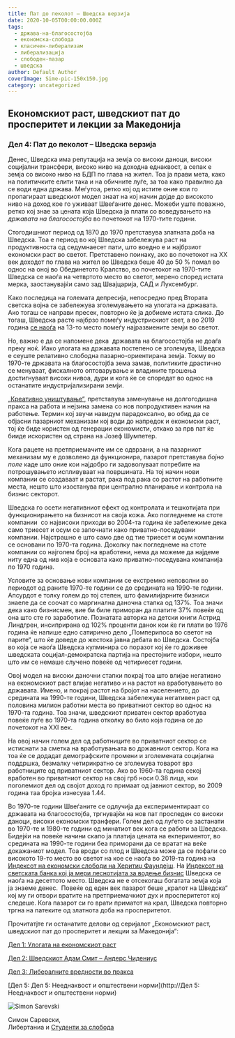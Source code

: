 ```yaml
---
title: Пат до пеколот – Шведска верзија
date: 2020-10-05T00:00:00.000Z
tags:
  - држава-на-благосостојба
  - економска-слобода
  - класичен-либерализам
  - либерализација
  - слободен-пазар
  - шведска
author: Default Author
coverImage: Sime-pic-150x150.jpg
category: uncategorized
---
```


## **Eкономскиот раст, шведскиот пат до просперитет и лекции за Македонија**

### **Дел 4: Пат до пеколот – Шведска верзија**

Денес, Шведска има репутација на земја со високи даноци, високи социјални трансфери, високо ниво на доходна еднаквост, а сепак е земја со високо ниво на БДП по глава на жител. Тоа ја прави мета, како на политичките елити така и на обичните луѓе, за тоа како правилно да се води една држава. Меѓутоа, ретко кој од истите оние кои го пропагираат шведскиот модел знаат на кој начин дојде до високото ниво на доход кое го уживаат Швеѓаните денес. Можеби уште поважно, ретко кој знае за цената која Шведска ја плати со воведувањето на _државата на благосостојба_ во почетокот на 1970-тите години.

Стогодишниот период од 1870 до 1970 претставува златната доба на Шведска. Тоа е период во кој Шведска забележува раст на продуктивноста од седумнаесет пати, што воедно е и најбрзиот економски раст во светот. Претставено поинаку, ако во почетокот на XX век доходот по глава на жител во Шведска беше 40 до 50 % помал во однос на оној во Обединетото Кралство, во почетокот на 1970-тите Шведска се наоѓа на четвртото место во светот, мерено според истата мерка, заостанувајќи само зад Швајцарија, САД и Луксембург.

Како последица на големата депресија, непосредно пред Втората светска војна се забележува зголемувањето на улогата на државата. Ако тогаш се направи пресек, повторно ќе ја добиеме истата слика. До тогаш, Шведска расте најбрзо помеѓу индустрискиот свет, а во 2019 година [се наоѓа](https://data.oecd.org/gdp/gross-domestic-product-gdp.htm) на 13-то место помеѓу најразвиените земји во светот.

Но, важно е да се напомене дека  државата на благосостојба не доаѓа преку ноќ. Иако улогата на државата постепено се зголемува, Шведска е сеуште релативно слободна пазарно-ориентирана земја. Токму во 1970-те државата на благосостојба зема замав, политиките драстично се менуваат, фискалното оптоварување и владините трошења достигнуваат високи нивоа, дури и кога ќе се споредат во однос на останатите индустријализирани земји.

[„Креативно уништување“,](https://www.econlib.org/library/Enc/CreativeDestruction.html) претставува заменување на долгогодишна пракса на работа и нејзина замена со нов попродуктивен начин на работење. Термин кој звучи навидум парадоксално, во обид да се објасни пазарниот механизам кој води до напредок и економски раст, тој ќе биде користен од генерации економисти, откако за прв пат ќе бииде искористен од страна на Јозеф Шумпетер.

Кога рацете на претприемачите им се одврзани, а на пазарниот механизам му е дозволено да функционира, пазарот претставува _бојно поле_ каде што оние кои најдобро ги задоволуваат потребите на потрошувањето испливуваат на површината. На тој начин нови компании се создаваат и растат, рака под рака со растот на работните места, нешто што изостанува при централно планирање и контрола на бизнис секторот.

Шведска го осети негативниот ефект од контролата и тешкотијата при функционирањето на бизнисот на своја кожа. Ако погледнеме на стоте компании  со највисоки приходи во 2004-та година ќе забележиме дека само триесет и осум се започнати како приватно-поседувани компании. Најстрашно е што само две од тие триесет и осум компании се основани по 1970-та година. Доколку пак погледнеме на стоте компании со најголем број на вработени, нема да можеме да најдеме ниту една од нив која е основата како приватно-поседувана компанија по 1970 година.

Условите за основање нови компании се екстремно неповолни во периодот од раните 1970-те години се до средината на 1990-те години. Апсурдот е толку голем до тој степен, што фамилијарните бизниси знаеле да се соочат со маргинална даночна стапка од 137%. Тоа значи дека како бизнисмен, вие би биле приморан да платите 37% повеќе од она што сте го заработиле. Познатата авторка на детски книги Астрид Линдгрен, инсиприрана од 102% проценти данок кои ќе ги плати во 1976 година ќе напише едно сатирично дело „Помперипоса во светот на парите“, што ќе доведе до жестока јавна дебата во Шведска. Состојба во која се наоѓа Шведска кулминира со поразот кој ќе го доживее шведската социјал-демократска партија на престојните избори, нешто што им се немаше случено повеќе од четириесет години.

Овој модел на високи даночни стапки покрај тоа што влијае негативно на економскиот раст влијае негативо и на растот на вработувањето во државата. Имено, и покрај растот на бројот на населението, до средината на 1990-те години, Шведска забележува негативен раст од половина милион работни места во приватниот сектор во однос на 1970-та година. Тоа значи, шведскиот приватен сектор вработува повеќе луѓе во 1970-та година отколку во било која година се до почетокот на XXI век.

На овој начин голем дел од работниците во приватниот сектор се истиснати за сметка на вработувањата во државниот сектор. Кога на тоа ќе се додадат демографските промени и зголемената социјална поддршка, безмалку четирикратно се зголемува товарот врз работниците од приватниот сектор. Ако во 1960-та година секој вработен во приватниот сектор на свој грб носи 0.38 лица, кои поголемиот дел од својот доход го примаат од јавниот сектор, во 2009 година таа бројка изнесува 1.44.

Во 1970-те години Швеѓаните се одлучија да експериментираат со државата на благосостојба, тргнувајќи на нов пат проследен со високи даноци, високи економски транфери. Голем дел од луѓето се застанати во 1970-те и 1980-те години од минатиот век кога се работи за Шведска. Бидејќи на повеќе начини скапо ја платија цената на екпериментот, во средината на 1990-те години беа приморани да се вратат на веќе докажаниот модел. Тоа вроди со плод и Шведска може да се пофали со високото 19-то место во светот на кое се наоѓа во 2019-та година на [Индексот на економски слободи на Херитиџ Фаундејш](https://www.heritage.org/index/book/chapter-3#:~:text=The%20global%20average%20economic%20freedom,year%20history%20of%20the%20Index.). На [Индексот на светската банка кој ја мери леснотијата за водење бизнис](https://www.doingbusiness.org/en/rankings) Шведска се наоѓа на десеттото место. Шведска не е отсекогаш богатата земја која ја знаеме денес.  Повеќе од еден век пазарот беше „кралот на Шведска“ кој му ги отвори вратите на претприемачкиот дух и просперитетот кој следеше. Кога пазарот си го врати приматот на крал, Шведска повторно тргна на патеките од златнота доба на просперитетот.   

Прочитатјте ги останатите делови од серијалот „Eкономскиот раст, шведскиот пат до просперитет и лекции за Македонија“:

[Дел 1: Улогата на економскиот раст](http://libertaniabackup.local/ekonomskiot-rast-svedskiot-pat-do-prosperitet-lekcii-makedonija-prv-del/)

[Дел 2: Шведскиот Адам Смит – Андерс Чидениус](http://libertaniabackup.local/ekonomski-rast-shvedskiot-pat-do-prosperitet-i-lekcii-za-makedonija-vtor-del/)

[Дел 3: Либералните вредности во пракса](http://libertaniabackup.local/ekonomskiot-rast-svedskiot-pat-do-prosperitet-i-lekcii-za-makedonija-tret-del/)

[Дел 5: Дел 5: Нееднаквост и општествени норми](http://Дел 5: Нееднаквост и општествени норми)

![Simon Sarevski](http://libertaniabackup.local/wp-content/uploads/2020/02/Sime-pic-150x150.jpg)

Симон Саревски,  
Либертаниа и [Студенти за слобода](https://www.facebook.com/sfl.macedonia)

